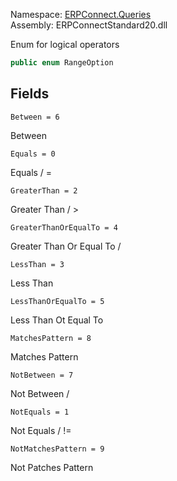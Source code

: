 
Namespace: [ERPConnect.Queries](index.md)  
Assembly: ERPConnectStandard20.dll  

Enum for logical operators

```csharp
public enum RangeOption
```

## Fields

`Between = 6` 

Between



`Equals = 0` 

Equals / =



`GreaterThan = 2` 

Greater Than / &gt;



`GreaterThanOrEqualTo = 4` 

Greater Than Or Equal To  /



`LessThan = 3` 

Less Than



`LessThanOrEqualTo = 5` 

Less Than Ot Equal To



`MatchesPattern = 8` 

Matches Pattern



`NotBetween = 7` 

Not Between /



`NotEquals = 1` 

Not Equals / !=



`NotMatchesPattern = 9` 

Not Patches Pattern



